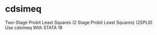 # cdsimeq
Two-Stage Probit Least Squares (2 Stage Probit Least Squares) (2SPLS) Use cdsimeq With STATA 18
